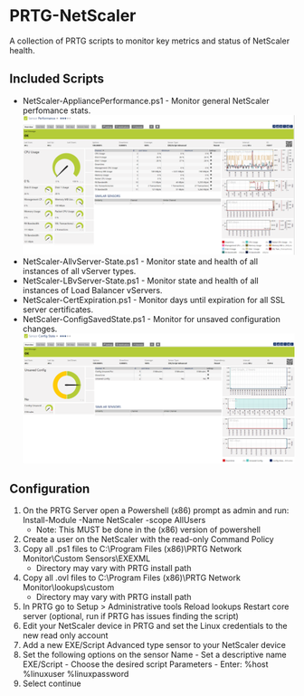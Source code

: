 # PRTG-NetScaler

A collection of PRTG scripts to monitor key metrics and status of NetScaler health.

## Included Scripts
- NetScaler-AppliancePerformance.ps1 - Monitor general NetScaler perfomance stats.
![alt text](Screenshots/Performance.png "Performance Sensor")
- NetScaler-AllvServer-State.ps1 - Monitor state and health of all instances of all vServer types.
- NetScaler-LBvServer-State.ps1 - Monitor state and health of all instances of Load Balancer vServers.
- NetScaler-CertExpiration.ps1 - Monitor days until expiration for all SSL server certificates.
- NetScaler-ConfigSavedState.ps1 - Monitor for unsaved configuration changes.
![alt text](Screenshots/ConfigState.png "Configuration Sensor")

## Configuration
1) On the PRTG Server open a Powershell (x86) prompt as admin and run: Install-Module -Name NetScaler -scope AllUsers
	- Note:  This MUST be done in the (x86) version of powershell
2) Create a user on the NetScaler with the read-only Command Policy
3) Copy all .ps1 files to C:\Program Files (x86)\PRTG Network Monitor\Custom Sensors\EXEXML
	- Directory may vary with PRTG install path
4) Copy all .ovl files to C:\Program Files (x86)\PRTG Network Monitor\lookups\custom
	- Directory may vary with PRTG install path
5) In PRTG go to Setup > Administrative tools
	Reload lookups
	Restart core server (optional, run if PRTG has issues finding the script)
6) Edit your NetScaler device in PRTG and set the Linux credentials to the new read only account
7) Add a new EXE/Script Advanced type sensor to your NetScaler device
8) Set the following options on the sensor
	Name - Set a descriptive name
	EXE/Script - Choose the desired script
	Parameters - Enter: %host %linuxuser %linuxpassword
9) Select continue